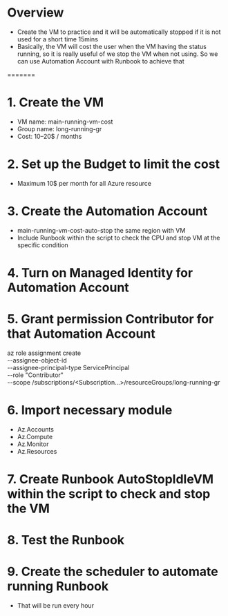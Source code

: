 # Overview

- Create the VM to practice and it will be automatically stopped if it is not used for a short time 15mins
- Basically, the VM will cost the user when the VM having the status running, so it is really useful of we stop the VM when not using. So we can use Automation Account with Runbook to achieve that

=======

# 1. Create the VM

- VM name: main-running-vm-cost
- Group name: long-running-gr
- Cost: 10–20$ / months

# 2. Set up the Budget to limit the cost

- Maximum 10$ per month for all Azure resource

# 3. Create the Automation Account

- main-running-vm-cost-auto-stop the same region with VM
- Include Runbook within the script to check the CPU and stop VM at the specific condition

# 4. Turn on Managed Identity for Automation Account

# 5. Grant permission Contributor for that Automation Account

az role assignment create \
 --assignee-object-id <ID> \
 --assignee-principal-type ServicePrincipal \
 --role "Contributor" \
 --scope /subscriptions/<Subscription...>/resourceGroups/long-running-gr

# 6. Import necessary module

- Az.Accounts
- Az.Compute
- Az.Monitor
- Az.Resources

# 7. Create Runbook AutoStopIdleVM within the script to check and stop the VM

# 8. Test the Runbook

# 9. Create the scheduler to automate running Runbook

- That will be run every hour

